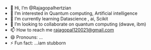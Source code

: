 - 👋 Hi, I’m @Rajagopalhertzian
- 👀 I’m interested in Quantum computing, Artificial intelligence
- 🌱 I’m currently learning Datascience , ai, Scikit
- 💞️ I’m looking to collaborate on quantum computing (dwave, ibm) 
- 📫 How to reach me rajagopal120021@gmail.com
- 😄 Pronouns: ...
- ⚡ Fun fact: ...iam stubborn

<!---
Rajagopalhertzian/Rajagopalhertzian is a ✨ special ✨ repository because its `README.md` (this file) appears on your GitHub profile.
You can click the Preview link to take a look at your changes.
--->
